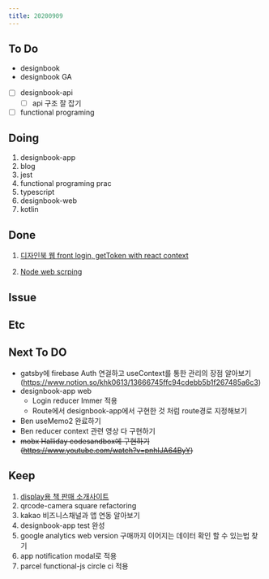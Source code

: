 ```yaml
---
title: 20200909
---
```


## To Do

- designbook
- designbook GA
- [ ] designbook-api
  - [ ] api 구조 잘 잡기
- [ ] functional programing

## Doing

1. designbook-app
2. blog
3. jest
4. functional programing prac
5. typescript
6. designbook-web
7. kotlin

## Done

1. [디자인북 웹 front login, getToken with react context](https://www.notion.so/khk0613/AuthProvider-a46a23ef0c7649f4837db62ea022eaf4)

2. [Node web scrping](https://www.notion.so/khk0613/web-scraping-d130411eb0c24c10a421c036bd858ce6)

## Issue

## Etc

## Next To DO

- gatsby에 firebase Auth 연걸하고 useContext를 통한 관리의 장점 알아보기(https://www.notion.so/khk0613/13666745ffc94cdebb5b1f267485a6c3)
- designbook-app web
  - Login reducer Immer 적용
  - Route에서 designbook-app에서 구현한 것 처럼 route경로 지정해보기
- Ben useMemo2 완료하기
- Ben reducer context 관련 영상 다 구현하기
- <strike>mobx Halliday codesandbox에 구현하기 (https://www.youtube.com/watch?v=pnhIJA64ByY)</strike>

## Keep

1. [display용 책 판매 소개사이트](https://www.notion.so/664d830ecbd64cfd92ec8d22efa725fa)
2. qrcode-camera square refactoring
3. kakao 비즈니스채널과 앱 연동 알아보기
4. designbook-app test 완성
5. google analytics web version 구매까지 이어지는 데이터 확인 할 수 있는법 찾기
6. app notification modal로 적용
7. parcel functional-js circle ci 적용
